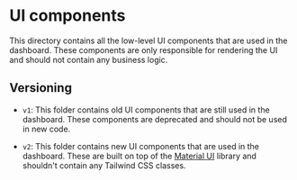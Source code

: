 # UI components

This directory contains all the low-level UI components that are used in the
dashboard. These components are only responsible for rendering the UI and
should not contain any business logic.

## Versioning

- `v1`: This folder contains old UI components that are still used in the
  dashboard. These components are deprecated and should not be used in new
  code.

- `v2`: This folder contains new UI components that are used in the dashboard. These are built on top of the [Material UI](https://mui.com/) library and shouldn't contain any Tailwind CSS classes.
